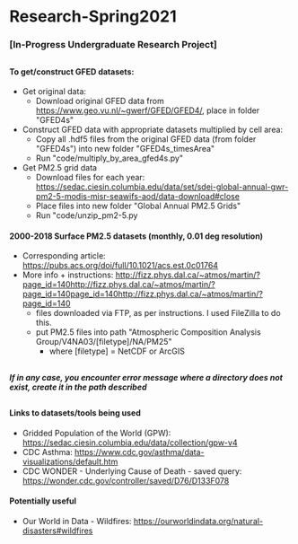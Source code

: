 # Research-Spring2021
### [In-Progress Undergraduate Research Project]
##

#### To get/construct GFED datasets:
- Get original data:
  - Download original GFED data from <https://www.geo.vu.nl/~gwerf/GFED/GFED4/>, place in folder "GFED4s"
- Construct GFED data with appropriate datasets multiplied by cell area:
  - Copy all .hdf5 files from the original GFED data (from folder "GFED4s") into new folder "GFED4s_timesArea"
  - Run "code/multiply_by_area_gfed4s.py"
- Get PM2.5 grid data
  - Download files for each year: <https://sedac.ciesin.columbia.edu/data/set/sdei-global-annual-gwr-pm2-5-modis-misr-seawifs-aod/data-download#close>
  - Place files into new folder "Global Annual PM2.5 Grids"
  - Run "code/unzip_pm2-5.py 
 
#### 2000-2018 Surface PM2.5 datasets (monthly, 0.01 deg resolution)
- Corresponding article: <https://pubs.acs.org/doi/full/10.1021/acs.est.0c01764>
- More info + instructions: <http://fizz.phys.dal.ca/~atmos/martin/?page_id=140http://fizz.phys.dal.ca/~atmos/martin/?page_id=140page_id=140http://fizz.phys.dal.ca/~atmos/martin/?page_id=140>
  - files downloaded via FTP, as per instructions. I used FileZilla to do this.
  - put PM2.5 files into path "Atmospheric Composition Analysis Group/V4NA03/[filetype]/NA/PM25"
    - where [filetype] = NetCDF or ArcGIS
##
##### If in any case, you encounter error message where a directory does not exist, create it in the path described
##
#### Links to datasets/tools being used
- Gridded Population of the World (GPW): <https://sedac.ciesin.columbia.edu/data/collection/gpw-v4>
- CDC Asthma: <https://www.cdc.gov/asthma/data-visualizations/default.htm>
- CDC WONDER - Underlying Cause of Death - saved query: <https://wonder.cdc.gov/controller/saved/D76/D133F078>

#### Potentially useful
- Our World in Data - Wildfires: <https://ourworldindata.org/natural-disasters#wildfires>